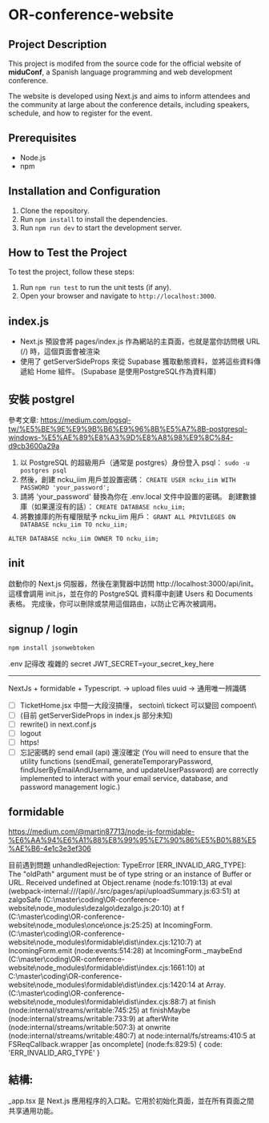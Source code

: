 # OR-conference-website

## Project Description

This project is modifed from the source code for the official website of **miduConf**, a Spanish language programming and web development conference.

 The website is developed using Next.js and aims to inform attendees and the community at large about the conference details, including speakers, schedule, and how to register for the event.

## Prerequisites

- Node.js
- npm

## Installation and Configuration

1. Clone the repository.
2. Run `npm install` to install the dependencies.
3. Run `npm run dev` to start the development server.

## How to Test the Project

To test the project, follow these steps:

1. Run `npm run test` to run the unit tests (if any).
2. Open your browser and navigate to `http://localhost:3000`.

## index.js
- Next.js 預設會將 pages/index.js 作為網站的主頁面，也就是當你訪問根 URL (/) 時，這個頁面會被渲染
- 使用了 getServerSideProps 來從 Supabase 獲取動態資料，並將這些資料傳遞給 Home 組件。
(Supabase 是使用PostgreSQL作為資料庫)


## 安裝 postgrel
參考文章: https://medium.com/pgsql-tw/%E5%BE%9E%E9%9B%B6%E9%96%8B%E5%A7%8B-postgresql-windows-%E5%AE%89%E8%A3%9D%E8%A8%98%E9%8C%84-d9cb3600a29a

1. 以 PostgreSQL 的超級用戶（通常是 postgres）身份登入 psql：
`sudo -u postgres psql`
2. 然後，創建 ncku_iim 用戶並設置密碼：
`CREATE USER ncku_iim WITH PASSWORD 'your_password';`
3. 請將 'your_password' 替換為你在 .env.local 文件中設置的密碼。
創建數據庫（如果還沒有的話）：
`CREATE DATABASE ncku_iim;`
4. 將數據庫的所有權限賦予 ncku_iim 用戶：
`GRANT ALL PRIVILEGES ON DATABASE ncku_iim TO ncku_iim;`


`ALTER DATABASE ncku_iim OWNER TO ncku_iim;`
## init
啟動你的 Next.js 伺服器，然後在瀏覽器中訪問 http://localhost:3000/api/init。這樣會調用 init.js，並在你的 PostgreSQL 資料庫中創建 Users 和 Documents 表格。
完成後，你可以刪除或禁用這個路由，以防止它再次被調用。

## signup / login
`npm install jsonwebtoken`

.env 記得改 複雜的 secret
JWT_SECRET=your_secret_key_here

---

NextJs + formidable + Typescript. -> upload files
uuid -> 通用唯一辨識碼

- [ ] TicketHome.jsx 中間一大段沒搞懂， sectoin\ tickect 可以變回 compoent\
- [ ] (目前 getServerSideProps in index.js 部分未知)
- [ ] rewrite() in next.conf.js
- [ ] logout
- [ ] https!
- [ ] 忘記密碼的 send email (api) 還沒確定 (You will need to ensure that the utility functions (sendEmail, generateTemporaryPassword, findUserByEmailAndUsername, and updateUserPassword) are correctly implemented to interact with your email service, database, and password management logic.)

## formidable
https://medium.com/@martin87713/node-js-formidable-%E6%AA%94%E6%A1%88%E8%99%95%E7%90%86%E5%B0%88%E5%AE%B6-4e1c3e3ef306

目前遇到問題
unhandledRejection: TypeError [ERR_INVALID_ARG_TYPE]: The "oldPath" argument must be of type string or an instance of Buffer or URL. Received undefined at Object.rename (node:fs:1019:13) at eval (webpack-internal:///(api)/./src/pages/api/uploadSummary.js:63:51) at zalgoSafe (C:\master\coding\OR-conference-website\node_modules\dezalgo\dezalgo.js:20:10) at f (C:\master\coding\OR-conference-website\node_modules\once\once.js:25:25) at IncomingForm.<anonymous> (C:\master\coding\OR-conference-website\node_modules\formidable\dist\index.cjs:1210:7) at IncomingForm.emit (node:events:514:28) at IncomingForm._maybeEnd (C:\master\coding\OR-conference-website\node_modules\formidable\dist\index.cjs:1661:10) at C:\master\coding\OR-conference-website\node_modules\formidable\dist\index.cjs:1420:14 at Array.<anonymous> (C:\master\coding\OR-conference-website\node_modules\formidable\dist\index.cjs:88:7) at finish (node:internal/streams/writable:745:25) at finishMaybe (node:internal/streams/writable:733:9) at afterWrite (node:internal/streams/writable:507:3) at onwrite (node:internal/streams/writable:480:7) at node:internal/fs/streams:410:5 at FSReqCallback.wrapper [as oncomplete] (node:fs:829:5) { code: 'ERR_INVALID_ARG_TYPE' }


## 結構:
_app.tsx 是 Next.js 應用程序的入口點。它用於初始化頁面，並在所有頁面之間共享通用功能。